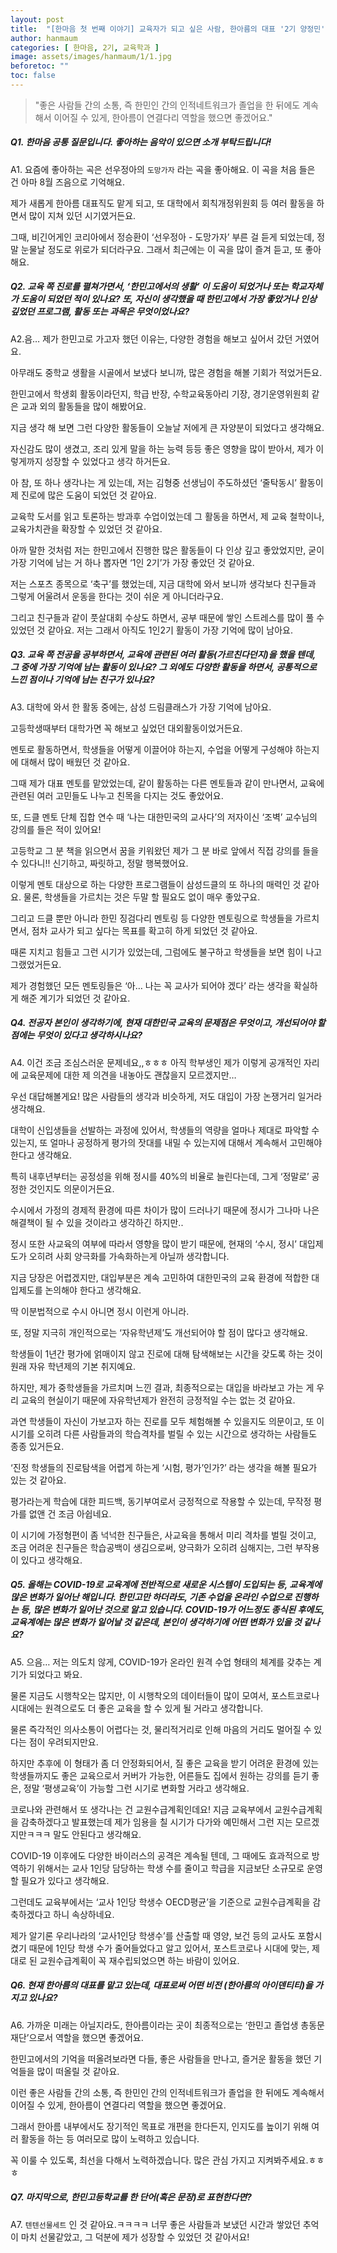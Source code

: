 ```yaml
---
layout: post
title:  "[한마음 첫 번째 이야기] 교육자가 되고 싶은 사람, 한아름의 대표 '2기 양정민'"
author: hanmaum
categories: [ 한마음, 2기, 교육학과 ]
image: assets/images/hanmaum/1/1.jpg
beforetoc: ""
toc: false
---
```

> "좋은 사람들 간의 소통, 즉 한민인 간의 인적네트워크가 졸업을 한 뒤에도 계속해서 이어질 수 있게, 한아름이 연결다리 역할을 했으면 좋겠어요."

##### Q1. 한마음 공통 질문입니다. 좋아하는 음악이 있으면 소개 부탁드립니다!

A1. 요즘에 좋아하는 곡은 선우정아의 `도망가자` 라는 곡을 좋아해요. 이 곡을 처음 들은 건 아마 8월 즈음으로 기억해요. 

제가 새롭게 한아름 대표직도 맡게 되고, 또 대학에서 회칙개정위원회 등 여러 활동을 하면서 많이 지쳐 있던 시기였거든요. 

그때, 비긴어게인 코리아에서 정승환이 ‘선우정아 - 도망가자’ 부른 걸 듣게 되었는데, 정말 눈물날 정도로 위로가 되더라구요. 그래서 최근에는 이 곡을 많이 즐겨 듣고, 또 좋아해요.
 

##### Q2. 교육 쪽 진로를 펼쳐가면서, ‘한민고에서의 생활’ 이 도움이 되었거나 또는 학교자체가 도움이 되었던 적이 있나요? 또, 자신이 생각했을 때 한민고에서 가장 좋았거나 인상 깊었던 프로그램, 활동 또는 과목은 무엇이었나요?

A2.음… 제가 한민고로 가고자 했던 이유는, 다양한 경험을 해보고 싶어서 갔던 거였어요. 

아무래도 중학교 생활을 시골에서 보냈다 보니까, 많은 경험을 해볼 기회가 적었거든요. 

한민고에서 학생회 활동이라던지, 학급 반장, 수학교육동아리 기장, 경기운영위원회 같은 교과 외의 활동들을 많이 해봤어요.

지금 생각 해 보면 그런 다양한 활동들이 오늘날 저에게 큰 자양분이 되었다고 생각해요.

자신감도 많이 생겼고, 조리 있게 말을 하는 능력 등등 좋은 영향을 많이 받아서, 제가 이렇게까지 성장할 수 있었다고 생각 하거든요.

아 참, 또 하나 생각나는 게 있는데, 저는 김형중 선생님이 주도하셨던 ‘줄탁동시’ 활동이 제 진로에 많은 도움이 되었던 것 같아요.

교육학 도서를 읽고 토론하는 방과후 수업이었는데 그 활동을 하면서, 제 교육 철학이나, 교육가치관을 확장할 수 있었던 것 같아요.

아까 말한 것처럼 저는 한민고에서 진행한 많은 활동들이 다 인상 깊고 좋았었지만, 굳이 가장 기억에 남는 거 하나 뽑자면 ‘1인 2기’가 가장 좋았던 것 같아요.

저는 스포츠 종목으로 ‘축구’를 했었는데, 지금 대학에 와서 보니까 생각보다 친구들과 그렇게 어울려서 운동을 한다는 것이 쉬운 게 아니더라구요.

그리고 친구들과 같이 풋살대회 수상도 하면서, 공부 때문에 쌓인 스트레스를 많이 풀 수 있었던 것 같아요. 저는 그래서 아직도 1인2기 활동이 가장 기억에 많이 남아요.

##### Q3. 교육 쪽 전공을 공부하면서, 교육에 관련된 여러 활동(가르친다던지)을 했을 텐데, 그 중에 가장 기억에 남는 활동이 있나요? 그 외에도 다양한 활동을 하면서, 공통적으로 느낀 점이나 기억에 남는 친구가 있나요?

A3. 대학에 와서 한 활동 중에는, 삼성 드림클래스가 가장 기억에 남아요.

고등학생때부터 대학가면 꼭 해보고 싶었던 대외활동이었거든요.

멘토로 활동하면서, 학생들을 어떻게 이끌어야 하는지, 수업을 어떻게 구성해야 하는지에 대해서 많이 배웠던 것 같아요.

그때 제가 대표 멘토를 맡았었는데, 같이 활동하는 다른 멘토들과 같이 만나면서, 교육에 관련된 여러 고민들도 나누고 친목을 다지는 것도 좋았어요.

또, 드클 멘토 단체 집합 연수 때 ‘나는 대한민국의 교사다’의 저자이신 ‘조벽’ 교수님의 강의를 들은 적이 있어요!

고등학교 그 분 책을 읽으면서 꿈을 키워왔던 제가 그 분 바로 앞에서 직접 강의를 들을 수 있다니!! 신기하고, 짜릿하고, 정말 행복했어요.

이렇게 멘토 대상으로 하는 다양한 프로그램들이 삼성드클의 또 하나의 매력인 것 같아요. 물론, 학생들을 가르치는 것은 두말 할 필요도 없이 매우 좋았구요.

그리고 드클 뿐만 아니라 한민 징검다리 멘토링 등 다양한 멘토링으로 학생들을 가르치면서, 점차 교사가 되고 싶다는 목표를 확고히 하게 되었던 것 같아요.

때론 지치고 힘들고 그런 시기가 있었는데, 그럼에도 불구하고 학생들을 보면 힘이 나고 그랬었거든요.

제가 경험했던 모든 멘토링들은 ‘아… 나는 꼭 교사가 되어야 겠다’ 라는 생각을 확실하게 해준 계기가 되었던 것 같아요.
 

##### Q4. 전공자 본인이 생각하기에, 현재 대한민국 교육의 문제점은 무엇이고, 개선되어야 할 점에는 무엇이 있다고 생각하시나요?

A4. 이건 조금 조심스러운 문제네요,,ㅎㅎㅎ 아직 학부생인 제가 이렇게 공개적인 자리에 교육문제에 대한 제 의견을 내놓아도 괜찮을지 모르겠지만… 

우선 대답해볼게요! 많은 사람들의 생각과 비슷하게, 저도 대입이 가장 논쟁거리 일거라 생각해요.

대학이 신입생들을 선발하는 과정에 있어서, 학생들의 역량을 얼마나 제대로 파악할 수 있는지, 또 얼마나 공정하게 평가의 잣대를 내밀 수 있는지에 대해서 계속해서 고민해야 한다고 생각해요.

특히 내후년부터는 공정성을 위해 정시를 40%의 비율로 늘린다는데, 그게 ‘정말로’ 공정한 것인지도 의문이거든요.

수시에서 가정의 경제적 환경에 따른 차이가 많이 드러나기 때문에 정시가 그나마 나은 해결책이 될 수 있을 것이라고 생각하긴 하지만.. 

정시 또한 사교육의 여부에 따라서 영향을 많이 받기 때문에, 현재의 ‘수시, 정시’ 대입제도가 오히려 사회 양극화를 가속화하는게 아닐까 생각합니다. 

지금 당장은 어렵겠지만, 대입부분은 계속 고민하여 대한민국의 교육 환경에 적합한 대입제도를 논의해야 한다고 생각해요. 

딱 이분법적으로 수시 아니면 정시 이런게 아니라.

또, 정말 지극히 개인적으로는 ‘자유학년제’도 개선되어야 할 점이 많다고 생각해요.

학생들이 1년간 평가에 얽매이지 않고 진로에 대해 탐색해보는 시간을 갖도록 하는 것이 원래 자유 학년제의 기본 취지예요.

하지만, 제가 중학생들을 가르치며 느낀 결과, 최종적으로는 대입을 바라보고 가는 게 우리 교육의 현실이기 때문에 자유학년제가 완전히 긍정적일 수는 없는 것 같아요.

과연 학생들이 자신이 가보고자 하는 진로를 모두 체험해볼 수 있을지도 의문이고, 또 이 시기를 오히려 다른 사람들과의 학습격차를 벌릴 수 있는 시간으로 생각하는 사람들도 종종 있거든요.

‘진정 학생들의 진로탐색을 어렵게 하는게 ‘시험, 평가’인가?’ 라는 생각을 해볼 필요가 있는 것 같아요.

평가라는게 학습에 대한 피드백, 동기부여로서 긍정적으로 작용할 수 있는데, 무작정 평가를 없앤 건 조금 아쉽네요.

이 시기에 가정형편이 좀 넉넉한 친구들은, 사교육을 통해서 미리 격차를 벌릴 것이고, 조금 어려운 친구들은 학습공백이 생김으로써, 양극화가 오히려 심해지는, 그런 부작용이 있다고 생각해요.
 

##### Q5. 올해는 COVID-19로 교육계에 전반적으로 새로운 시스템이 도입되는 등, 교육계에 많은 변화가 일어난 해입니다. 한민고만 하더라도, 기존 수업을 온라인 수업으로 진행하는 등, 많은 변화가 일어난 것으로 알고 있습니다. COVID-19가 어느정도 종식된 후에도, 교육계에는 많은 변화가 일어날 것 같은데, 본인이 생각하기에 어떤 변화가 있을 것 같나요?

A5. 으음… 저는 의도치 않게, COVID-19가 온라인 원격 수업 형태의 체계를 갖추는 계기가 되었다고 봐요.

물론 지금도 시행착오는 많지만, 이 시행착오의 데이터들이 많이 모여서, 포스트코로나 시대에는 원격으로도 더 좋은 교육을 할 수 있게 될 거라고 생각합니다.

물론 즉각적인 의사소통이 어렵다는 것, 물리적거리로 인해 마음의 거리도 멀어질 수 있다는 점이 우려되지만요.

하지만 추후에 이 형태가 좀 더 안정화되어서, 질 좋은 교육을 받기 어려운 환경에 있는 학생들까지도 좋은 교육으로서 커버가 가능한, 어른들도 집에서 원하는 강의를 듣기 좋은, 정말 ‘평생교육’이 가능할 그런 시기로 변화할 거라고 생각해요.

코로나와 관련해서 또 생각나는 건 교원수급계획인데요! 지금 교육부에서 교원수급계획을 감축하겠다고 발표했는데 제가 임용을 칠 시기가 다가와 예민해서 그런 지는 모르겠지만ㅋㅋㅋ 말도 안된다고 생각해요.

COVID-19 이후에도 다양한 바이러스의 공격은 계속될 텐데, 그 때에도 효과적으로 방역하기 위해서는 교사 1인당 담당하는 학생 수를 줄이고 학급을 지금보단 소규모로 운영할 필요가 있다고 생각해요.

그런데도 교육부에서는 ‘교사 1인당 학생수 OECD평균’을 기준으로 교원수급계획을 감축하겠다고 하니 속상하네요.

제가 알기론 우리나라의 ‘교사1인당 학생수’를 산출할 때 영양, 보건 등의 교사도 포함시켰기 때문에 1인당 학생 수가 줄어들었다고 알고 있어서, 포스트코로나 시대에 맞는, 제대로 된 교원수급계획이 꼭 재수립되었으면 하는 바람이 있어요.
 

##### Q6. 현재 한아름의 대표를 맡고 있는데, 대표로써 어떤 비전 (한아름의 아이덴티티)을 가지고 있나요?

A6. 가까운 미래는 아닐지라도, 한아름이라는 곳이 최종적으로는 ‘한민고 졸업생 총동문재단’으로서 역할을 했으면 좋겠어요.

한민고에서의 기억을 떠올려보라면 다들, 좋은 사람들을 만나고, 즐거운 활동을 했던 기억들을 많이 떠올릴 것 같아요.

이런 좋은 사람들 간의 소통, 즉 한민인 간의 인적네트워크가 졸업을 한 뒤에도 계속해서 이어질 수 있게, 한아름이 연결다리 역할을 했으면 좋겠어요.

그래서 한아름 내부에서도 장기적인 목표로 개편을 한다든지, 인지도를 높이기 위해 여러 활동을 하는 등 여러모로 많이 노력하고 있습니다.

꼭 이룰 수 있도록, 최선을 다해서 노력하겠습니다. 많은 관심 가지고 지켜봐주세요.ㅎㅎㅎ

##### Q7. 마지막으로, 한민고등학교를 한 단어(혹은 문장)로 표현한다면?

A7. `텐텐선물세트` 인 것 같아요.ㅋㅋㅋㅋ 너무 좋은 사람들과 보냈던 시간과 쌓았던 추억이 마치 선물같았고, 그 덕분에 제가 성장할 수 있었던 것 같아서요!